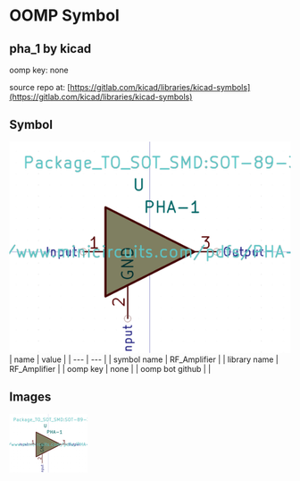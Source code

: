 # OOMP Symbol  
## pha_1  by kicad  
  
oomp key: none  
  
source repo at: [https://gitlab.com/kicad/libraries/kicad-symbols](https://gitlab.com/kicad/libraries/kicad-symbols)  
## Symbol  
  
[![working.png](working_600.png)](working.png)  
| name | value | 
| --- | --- | 
| symbol name | RF_Amplifier | 
| library name | RF_Amplifier | 
| oomp key | none | 
| oomp bot github |  | 
## Images  
  
[![working.png](working_140.png)](working.png)  
